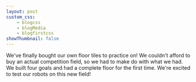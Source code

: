 ```yaml
--- 
layout: post
custom_css: 
    - blogcss
    - blogMedia
    - blogfirstcss
showThumbnail: false
---
```


We've finally bought our own floor tiles to practice on! We couldn't afford to buy an actual competition field, so we had to make do with what we had. We built four goals and had a complete floor for the first time. We're excited to test our robots on this new field!

